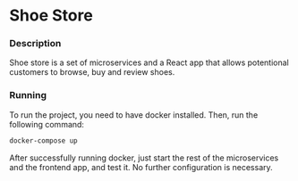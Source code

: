 # Shoe Store

### Description
Shoe store is a set of microservices and a React app that allows potentional customers to browse, buy and review shoes.

### Running
To run the project, you need to have docker installed. Then, run the following command:
```bash
docker-compose up
```
After successfully running docker, just start the rest of the microservices and the frontend app, and test it.
No further configuration is necessary.
